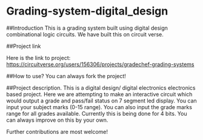 # Grading-system-digital_design
##Introduction
This is a grading system built using digital design combinational logic circuits. We have built this on circuit verse.

##Project link

Here is the link to project: https://circuitverse.org/users/156306/projects/gradechef-grading-systems

##How to use?
You can always fork the project! 

##Project description. 
This is a digital design/ digital electronics electronics based project. Here we are attempting to make an interactive circuit which would output a grade and pass/fail status on 7 segment led display. 
You can input your subject marks (0-15 range). You can also input the grade marks range for all grades available. Currently this is being done for 4 bits. You can always improve on this by your own.

Further contributions are most welcome!

